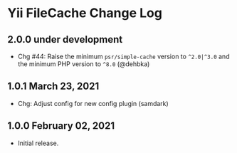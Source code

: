 # Yii FileCache Change Log

## 2.0.0 under development

- Chg #44: Raise the minimum `psr/simple-cache` version to `^2.0|^3.0` and the minimum PHP version to `^8.0` (@dehbka)

## 1.0.1 March 23, 2021

- Chg: Adjust config for new config plugin (samdark)

## 1.0.0 February 02, 2021

- Initial release.
